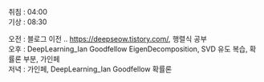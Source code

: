 취침 : 04:00  
기상 : 08:30  
  
오전 : 블로그 이전 .. https://deepseow.tistory.com/, 행렬식 공부    
오후 : DeepLearning_Ian Goodfellow EigenDecomposition, SVD 유도 복습, 확률론 부분, 가인페  
저녁 : 가인페, DeepLearning_Ian Goodfellow 확률론
